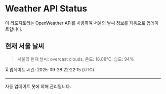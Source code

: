 
# Weather API Status

이 리포지토리는 OpenWeather API를 사용하여 서울의 날씨 정보를 자동으로 업데이트합니다.

## 현재 서울 날씨
> 서울의 현재 날씨: overcast clouds, 온도: 18.08°C, 습도: 94%

⏳ 업데이트 시간: 2025-09-28 22:22:15 (UTC)

---
자동 업데이트 봇에 의해 관리됩니다.
